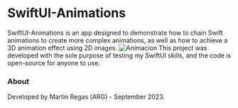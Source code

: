 # SwiftUI-Animations

SwiftUI-Animations is an app designed to demonstrate how to chain Swift animations to create more complex animations, as well as how to achieve a 3D animation effect using 2D images.
![Animacion](https://github.com/martinregas/SwiftUI-Animations/assets/4209811/9205d080-7a9e-4d94-a26d-d8f8a7320511)
This project was developed with the sole purpose of testing my SwiftUI skills, and the code is open-source for anyone to use.

### About
Developed by Martin Regas (ARG) - September 2023.
